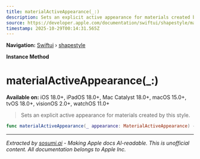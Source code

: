 ```yaml
---
title: materialActiveAppearance(_:)
description: Sets an explicit active appearance for materials created by this style.
source: https://developer.apple.com/documentation/swiftui/shapestyle/materialactiveappearance(_:)
timestamp: 2025-10-29T00:14:31.565Z
---
```


**Navigation:** [Swiftui](/documentation/swiftui) › [shapestyle](/documentation/swiftui/shapestyle)

**Instance Method**

# materialActiveAppearance(_:)

**Available on:** iOS 18.0+, iPadOS 18.0+, Mac Catalyst 18.0+, macOS 15.0+, tvOS 18.0+, visionOS 2.0+, watchOS 11.0+

> Sets an explicit active appearance for materials created by this style.

```swift
func materialActiveAppearance(_ appearance: MaterialActiveAppearance) -> some ShapeStyle
```

---

*Extracted by [sosumi.ai](https://sosumi.ai) - Making Apple docs AI-readable.*
*This is unofficial content. All documentation belongs to Apple Inc.*
